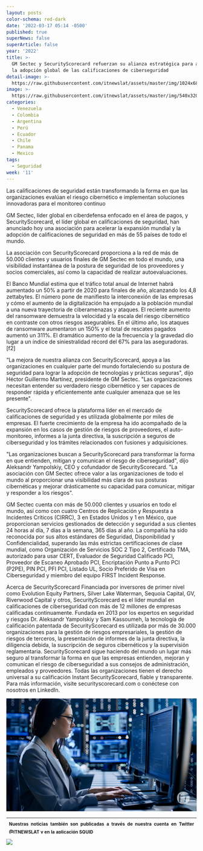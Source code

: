 ```yaml
---
layout: posts
color-schema: red-dark
date: '2022-03-17 05:14 -0500'
published: true
superNews: false
superArticle: false
year: '2022'
title: >-
  GM Sectec y SecurityScorecard refuerzan su alianza estratégica para acelerar
  la adopción global de las calificaciones de ciberseguridad
detail-image: >-
  https://raw.githubusercontent.com/itnewslat/assets/master/img/1024x680/Monitoreo-de-Red-g.jpg
image: >-
  https://raw.githubusercontent.com/itnewslat/assets/master/img/540x320/Monitoreo-de-Red-p.jpg
categories:
  - Venezuela
  - Colombia
  - Argentina
  - Perú
  - Ecuador
  - Chile
  - Panama
  - Mexico
tags:
  - Seguridad
week: '11'
---
```

Las calificaciones de seguridad están transformando la forma en que las organizaciones evalúan el riesgo cibernético e implementan soluciones innovadoras para el monitoreo continuo
 
GM Sectec, líder global en ciberdefensa enfocado en el área de pagos, y SecurityScorecard, el líder global en calificaciones de seguridad, han anunciado hoy una asociación para acelerar la expansión mundial y la adopción de calificaciones de seguridad en más de 55 países de todo el mundo. 
 
La asociación con SecurityScorecard proporciona a la red de más de 50.000 clientes y usuarios finales de GM Sectec en todo el mundo, una visibilidad instantánea de la postura de seguridad de los proveedores y socios comerciales, así como la capacidad de realizar autoevaluaciones.
 
El Banco Mundial estima que el tráfico total anual de Internet habrá aumentado un 50% a partir de 2020 para finales de año, alcanzando los 4,8 zettabytes. El número pone de manifiesto la interconexión de las empresas y cómo el aumento de la digitalización ha empujado a la población mundial a una nueva trayectoria de ciberamenazas y ataques. El reciente aumento del ransomware demuestra la velocidad y la escala del riesgo cibernético en contraste con otros riesgos asegurables. En el último año, los ataques de ransomware aumentaron un 150% y el total de rescates pagados aumentó un 311%. El dramático aumento de la frecuencia y la gravedad dio lugar a un índice de siniestralidad récord del 67% para las aseguradoras.[f2]  
 
“La mejora de nuestra alianza con SecurityScorecard, apoya a las organizaciones en cualquier parte del mundo fortaleciendo su postura de seguridad para lograr la adopción de tecnologías y prácticas seguras", dijo Héctor Guillermo Martínez, presidente de GM Sectec. "Las organizaciones necesitan entender su verdadero riesgo cibernético y ser capaces de responder rápida y eficientemente ante cualquier amenaza que se les presente".

SecurityScorecard ofrece la plataforma líder en el mercado de calificaciones de seguridad y es utilizada globalmente por miles de empresas. El fuerte crecimiento de la empresa ha ido acompañado de la expansión en los casos de gestión de riesgos de proveedores, el auto-monitoreo, informes a la junta directiva, la suscripción a seguros de ciberseguridad y los trámites relacionados con fusiones y adquisiciones.

"Las organizaciones buscan a SecurityScorecard para transformar la forma en que entienden, mitigan y comunican el riesgo de ciberseguridad", dijo Aleksandr Yampolskiy, CEO y cofundador de SecurityScorecard.  "La asociación con GM Sectec ofrece valor a las organizaciones de todo el mundo al proporcionar una visibilidad más clara de sus posturas cibernéticas y mejorar drásticamente su capacidad para comunicar, mitigar y responder a los riesgos". 
 
GM Sectec cuenta con más de 50.000 clientes y usuarios en todo el mundo, así como con cuatro Centros de Replicación y Respuesta a Incidentes Críticos (CIRRC), 3 en Estados Unidos y 1 en México, que proporcionan servicios gestionados de detección y seguridad a sus clientes 24 horas al día, 7 días a la semana, 365 días al año. La compañía ha sido reconocida por sus altos estándares de Seguridad, Disponibilidad y Confidencialidad, superando las más estrictas certificaciones de clase mundial, como Organización de Servicios SOC 2 Tipo 2, Certificado TMA, autorizado para usar CERT, Evaluador de Seguridad Calificado PCI, Proveedor de Escaneo Aprobado PCI, Encriptación Punto a Punto PCI (P2PE), PIN PCI, PFI PCI, Listado UL, Socio Preferido de Visa en Ciberseguridad y miembro del equipo FIRST Incident Response. 

Acerca de SecurityScorecard
Financiada por inversores de primer nivel como Evolution Equity Partners, Silver Lake Waterman, Sequoia Capital, GV, Riverwood Capital y otros, SecurityScorecard es el líder mundial en calificaciones de ciberseguridad con más de 12 millones de empresas calificadas continuamente. Fundada en 2013 por los expertos en seguridad y riesgos Dr. Aleksandr Yampolskiy y Sam Kassoumeh, la tecnología de calificación patentada de SecurityScorecard es utilizada por más de 30.000 organizaciones para la gestión de riesgos empresariales, la gestión de riesgos de terceros, la presentación de informes de la junta directiva, la diligencia debida, la suscripción de seguros cibernéticos y la supervisión reglamentaria. SecurityScorecard sigue haciendo del mundo un lugar más seguro al transformar la forma en que las empresas entienden, mejoran y comunican el riesgo de ciberseguridad a sus consejos de administración, empleados y proveedores. Todas las organizaciones tienen el derecho universal a su calificación Instant SecurityScorecard, fiable y transparente.  Para más información, visite securityscorecard.com o conéctese con nosotros en LinkedIn.


![](https://raw.githubusercontent.com/itnewslat/assets/master/img/540x320/Monitoreo-de-Red-p.jpg)

<table style="height: 42px;" width="569">
<tbody>
<tr>
<td style="text-align: justify;"><sub><strong>Nuestras noticias también son publicadas a través de nuestra cuenta en Twitter <a href="https://twitter.com/itnewslat?lang=es">@ITNEWSLAT</a> y en la aplicación <a href="https://squidapp.co/en/">SQUID</a></strong></sub></td>
</tr>
</tbody>
</table>

<img src="https://tracker.metricool.com/c3po.jpg?hash=56f88a41e39ab42c063cc51676587a04"/>
